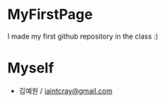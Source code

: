 # MyFirstPage
I made my first github repository in the class :)

# Myself
* 김예원 / iaintcray@gmail.com
